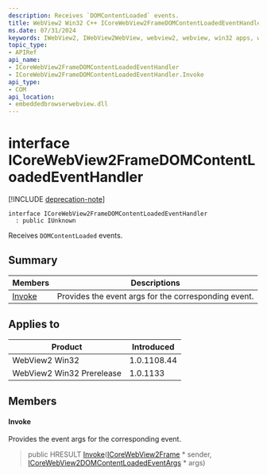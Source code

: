 ```yaml
---
description: Receives `DOMContentLoaded` events.
title: WebView2 Win32 C++ ICoreWebView2FrameDOMContentLoadedEventHandler
ms.date: 07/31/2024
keywords: IWebView2, IWebView2WebView, webview2, webview, win32 apps, win32, edge, ICoreWebView2, ICoreWebView2Controller, browser control, edge html, ICoreWebView2FrameDOMContentLoadedEventHandler
topic_type: 
- APIRef
api_name:
- ICoreWebView2FrameDOMContentLoadedEventHandler
- ICoreWebView2FrameDOMContentLoadedEventHandler.Invoke
api_type:
- COM
api_location:
- embeddedbrowserwebview.dll
---
```


# interface ICoreWebView2FrameDOMContentLoadedEventHandler

[!INCLUDE [deprecation-note](../includes/deprecation-note.md)]

```
interface ICoreWebView2FrameDOMContentLoadedEventHandler
  : public IUnknown
```

Receives `DOMContentLoaded` events.

## Summary

 Members                        | Descriptions
--------------------------------|---------------------------------------------
[Invoke](#invoke) | Provides the event args for the corresponding event.

## Applies to

Product                         | Introduced
--------------------------------|---------------------------------------------
WebView2 Win32            |    1.0.1108.44
WebView2 Win32 Prerelease |    1.0.1133

## Members

#### Invoke

Provides the event args for the corresponding event.

> public HRESULT [Invoke](#invoke)([ICoreWebView2Frame](icorewebview2frame.md#icorewebview2frame) * sender, [ICoreWebView2DOMContentLoadedEventArgs](icorewebview2domcontentloadedeventargs.md#icorewebview2domcontentloadedeventargs) * args)

